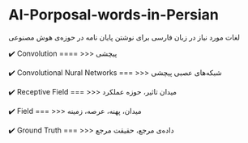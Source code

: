 # AI-Porposal-words-in-Persian
لغات مورد نیاز در زبان فارسی برای نوشتن پایان نامه در حوزه‌ی هوش مصنوعی



:heavy_check_mark: Convolution   ==== >>>  پیچشی

:heavy_check_mark: Convolutional Nural Networks   === >>> شبکه‌های عصبی پیچشی

:heavy_check_mark: Receptive Field  === >>> میدان تاثیر، حوزه عملکرد

:heavy_check_mark: Field  === >>> میدان، پهنه، عرصه، زمینه

:heavy_check_mark: Ground Truth  === >>> داده‌ی مرجع، حقیقت مرجع

